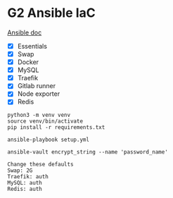 # G2 Ansible IaC

[Ansible doc](https://docs.ansible.com/ansible/latest/installation_guide/intro_installation.html)

- [x] Essentials
- [x] Swap
- [x] Docker
- [x] MySQL
- [x] Traefik
- [x] Gitlab runner
- [x] Node exporter
- [x] Redis

```
python3 -m venv venv
source venv/bin/activate
pip install -r requirements.txt
```

```
ansible-playbook setup.yml
```

```
ansible-vault encrypt_string --name 'password_name'
```

```
Change these defaults
Swap: 2G
Traefik: auth
MySQL: auth
Redis: auth
```

